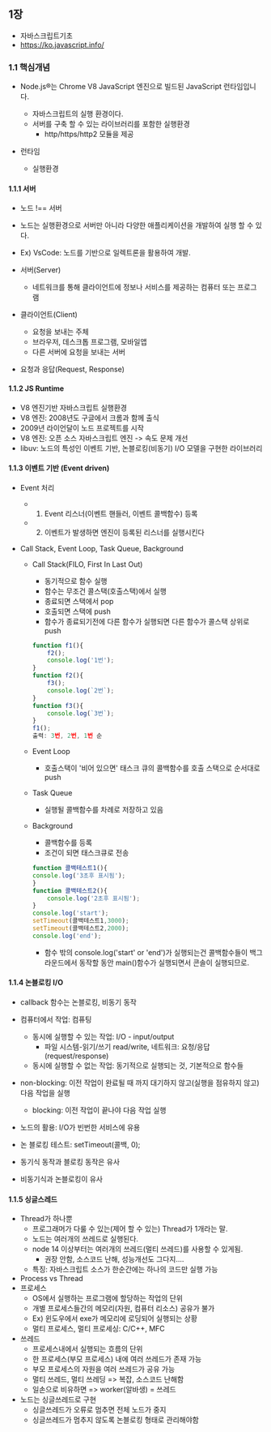 ## 1장
  - 자바스크립트기초
  - https://ko.javascript.info/

### 1.1 핵심개념
- Node.js®는 Chrome V8 JavaScript 엔진으로 빌드된 JavaScript 런타임입니다.
  - 자바스크립트의 실행 환경이다.
  - 서버를 구축 할 수 있는 라이브러리를 포함한 실행환경
    - http/https/http2 모듈을 제공
    
- 런타임
  - 실행환경

#### 1.1.1 서버
- 노드 !== 서버
- 노드는 실행환경으로 서버만 아니라 다양한 애플리케이션을 개발하여 실행 할 수 있다.
- Ex) VsCode: 노드를 기반으로 일렉트론을 활용하여 개발.  
  
- 서버(Server)
  - 네트워크를 통해 클라이언트에 정보나 서비스를 제공하는 컴퓨터 또는 프로그램
- 클라이언트(Client)
  - 요청을 보내는 주체
  - 브라우저, 데스크톱 프로그램, 모바일앱
  - 다른 서버에 요청을 보내는 서버
- 요청과 응답(Request, Response)

#### 1.1.2 JS Runtime
- V8 엔진기반 자바스크립트 실행환경
- V8 엔진: 2008년도 구글에서 크롬과 함께 출식
- 2009년 라이언달이 노드 프로젝트를 시작
- V8 엔진: 오픈 소스 자바스크립트 엔진 -> 속도 문제 개선
- libuv: 노드의 특성인 이벤트 기반, 논블로킹(비동기) I/O 모델을 구현한 라이브러리
  
#### 1.1.3 이벤트 기반 (Event driven)
- Event 처리
    - 1. Event 리스너(이벤트 핸들러, 이벤트 콜백함수) 등록
    - 2. 이벤트가 발생하면 엔진이 등록된 리스너를 실행시킨다

- Call Stack, Event Loop, Task Queue, Background
    - Call Stack(FILO, First In Last Out)
        - 동기적으로 함수 실행
        - 함수는 무조건 콜스택(호출스택)에서 실행
        - 종료되면 스택에서 pop
        - 호출되면 스택에 push
        - 함수가 종료되기전에 다른 함수가 실행되면 다른 함수가 콜스택 상위로 push
      ```js
      function f1(){
          f2();
          console.log('1번');
      }
      function f2(){
          f3();
          console.log(`2번`);
      }
      function f3(){
          console.log(`3번`);
      }
      f1();
      출력: 3번, 2번, 1번 순
      ```
    - Event Loop
        - 호출스택이 '비어 있으면' 태스크 큐의 콜백함수를
          호출 스택으로 순서대로 push

    - Task Queue
        - 실행될 콜백함수를 차례로 저장하고 있음

    - Background
        - 콜백함수를 등록
        - 조건이 되면 태스크큐로 전송
      ```js
      function 콜백테스트1(){
      console.log('3초후 표시됨');
      }
      function 콜백테스트2(){
          console.log('2초후 표시됨');
      }
      console.log('start');
      setTimeout(콜백테스트1,3000);
      setTimeout(콜백테스트2,2000);
      console.log('end');
      ```
        - 함수 밖의 console.log('start' or 'end')가 실행되는건 콜백함수들이 백그라운드에서 동작할 동안 main()함수가 실행되면서 콘솔이 실행되므로.

#### 1.1.4 논블로킹 I/O
- callback 함수는 논블로킹, 비동기 동작
  
- 컴퓨터에서 작업: 컴퓨팅
  - 동시에 실행할 수 있는 작업: I/O - input/output
    - 파일 시스템-읽기/쓰기 read/write, 네트워크: 요청/응답 (request/response)
  - 동시에 실행할 수 없는 작업: 동기적으로 실행되는 것, 기본적으로 함수들
  
- non-blocking: 이전 작업이 완료될 때 까지 대기하지 않고(실행을 점유하지 않고) 다음 작업을 실행
  - blocking: 이전 작업이 끝나야 다음 작업 실행
  
- 노드의 활용: I/O가 빈번한 서비스에 유용
- 논 블로킹 테스트: setTimeout(콜백, 0);
  
- 동기식 동작과 블로킹 동작은 유사
- 비동기식과 논블로킹이 유사
  
#### 1.1.5 싱글스레드
- Thread가 하나뿐
  - 프로그래머가 다룰 수 있는(제어 할 수 있는) Thread가 1개라는 말.
  - 노드는 여러개의 쓰레드로 실행된다.
  - node 14 이상부터는 여러개의 쓰레드(멀티 쓰레드)를 사용할 수 있게됨.
    - 권장 안함, 소스코드 난해, 성능개선도 그다지....
  - 특징: 자바스크립트 소스가 한순간에는 하나의 코드만 실행 가능
- Process vs Thread
- 프로세스
  - OS에서 실행하는 프로그램에 할당하는 작업의 단위
  - 개별 프로세스들간의 메모리(자원, 컴퓨터 리소스) 공유가 불가
  - Ex) 윈도우에서 exe가 메모리에 로딩되어 실행되는 상황
  - 멀티 프로세스, 멀티 프로세싱: C/C++, MFC
- 쓰레드
  - 프로세스내에서 실행되는 흐름의 단위
  - 한 프로세스(부모 프로세스) 내에 여러 쓰레드가 존재 가능
  - 부모 프로세스의 자원을 여러 쓰레드가 공유 가능
  - 멀티 쓰레드, 멀티 쓰레딩 => 복잡, 소스코드 난해함
  - 일손으로 비유하면 => worker(알바생) = 쓰레드
- 노드는 싱글쓰레드로 구현
  - 싱글쓰레드가 오류로 멈추면 전체 노드가 중지
  - 싱글쓰레드가 멈추지 않도록 논블로킹 형태로 관리해야함

[//]: # (#### 1.2 서버로써의 노드)

[//]: # (- 특성, 장점)

[//]: # ()
[//]: # (#### 1.3 서버외의 노드)